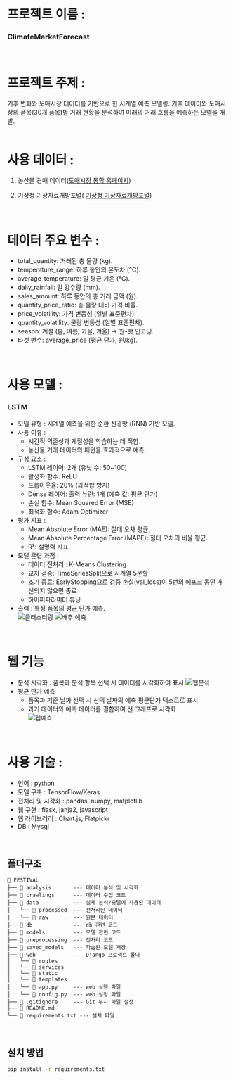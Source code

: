 # 프로젝트 이름 :   
### ClimateMarketForecast    
<br>
  
# 프로젝트 주제 :   
기후 변화와 도매시장 데이터를 기반으로 한 시계열 예측 모델링. 기후 데이터와 도매시장의 품목(30개 품목)별 거래 현황을 분석하여 미래의 거래 흐름을 예측하는 모델을 개발.  
<br>

# 사용 데이터 :   
1. 농산물 경매 데이터([도매시장 통합 홈페이지](https://at.agromarket.kr/domeinfo/smallTrade.do))

2. 기상청 기상자료개방포털( [기상청 기상자료개방포털](https://data.kma.go.kr/data/grnd/selectAsosRltmList.do?pgmNo=36))  
<br>

# 데이터 주요 변수 :   
- total_quantity: 거래된 총 물량 (kg).
- temperature_range: 하루 동안의 온도차 (°C).
- average_temperature: 일 평균 기온 (°C).
- daily_rainfall: 일 강수량 (mm).
- sales_amount: 하루 동안의 총 거래 금액 (원).
- quantity_price_ratio: 총 물량 대비 가격 비율.
- price_volatility: 가격 변동성 (일별 표준편차).
- quantity_volatility: 물량 변동성 (일별 표준편차).
- season: 계절 (봄, 여름, 가을, 겨울) → 원-핫 인코딩.
- 타겟 변수: average_price (평균 단가, 원/kg).  
<br>

# 사용 모델 :   
### LSTM
- 모델 유형 : 시계열 예측을 위한 순환 신경망 (RNN) 기반 모델.  
- 사용 이유 :  
    - 시간적 의존성과 계절성을 학습하는 데 적합.  
    - 농산물 거래 데이터의 패턴을 효과적으로 예측.  
- 구성 요소 :
    - LSTM 레이어: 2개 (유닛 수: 50~100)  
    - 활성화 함수: ReLU  
    - 드롭아웃율: 20% (과적합 방지)
    - Dense 레이어: 출력 뉴런: 1개 (예측 값: 평균 단가)
    - 손실 함수: Mean Squared Error (MSE)  
    - 최적화 함수: Adam Optimizer  
- 평가 지표 :
    - Mean Absolute Error (MAE): 절대 오차 평균.
    - Mean Absolute Percentage Error (MAPE): 절대 오차의 비율 평균.
    - R²: 설명력 지표.
- 모델 훈련 과정 : 
    - 데이터 전처리 : K-Means Clustering
    - 교차 검증: TimeSeriesSplit으로 시계열 5분할
    - 조기 종료: EarlyStopping으로 검증 손실(val_loss)이 5번의 에포크 동안 개선되지 않으면 종료
    - 하이퍼파라미터 튜닝
- 출력 : 특정 품목의 평균 단가 예측.  
![클러스터링](images/kmeans_clustering.JPG)
![배추 예측](images/prediction_baechu.png)  
<br>  

# 웹 기능
- 분석 시각화 : 품목과 분석 항목 선택 시 데이터를 시각화하여 표시
![웹분석](images/web-analysis.gif)  
- 평균 단가 예측
    - 품목과 기준 날짜 선택 시 선택 날짜의 예측 평균단가 텍스트로 표시
    - 과거 데이터와 예측 데이터를 결합하여 선 그래프로 시각화  
![웹예측](images/web-prediction.gif)  
<!-- ![웹분석](images/web1.JPG)
![웹예측](images/web2.JPG)   -->
<br>

# 사용 기술 :   
- 언어 : python
- 모델 구축 : TensorFlow/Keras
- 전처리 및 시각화 : pandas, numpy, matplotlib
- 웹 구현 : flask, janja2, javascript
- 웹 라이브러리 : Chart.js, Flatpickr
- DB : Mysql  
<br>

  
## 폴더구조
```plaintext
📁 FESTIVAL
├── 📁 analysis       --- 데이터 분석 및 시각화
├── 📁 crawlings      --- 데이터 수집 코드
├── 📁 data           --- 실제 분석/모델에 사용된 데이터
│   └── 📁 processed  --- 전처리된 데이터 
│   └── 📁 raw        --- 원본 데이터 
├── 📁 db             --- db 관련 코드
├── 📁 models         --- 모델 관련 코드
├── 📁 preprocessing  --- 전처리 코드 
├── 📁 saved_models   --- 학습된 모델 저장
├── 📁 web            --- Django 프로젝트 폴더
│   └── 📁 routes     
│   └── 📁 services   
│   └── 📁 static     
│   └── 📁 templates  
│   └── 📄 app.py     --- web 실행 파일
│   └── 📄 config.py  --- web 설정 파일
├── 📄 .gitignore     --- Git 무시 파일 설정
├── 📄 README.md      
└── 📄 requirements.txt --- 설치 파일 
```
<br>

## 설치 방법
```bash
pip install -r requirements.txt
```